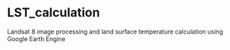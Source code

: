 # LST_calculation
Landsat 8 image processing and land surface temperature calculation using Google Earth Engine
